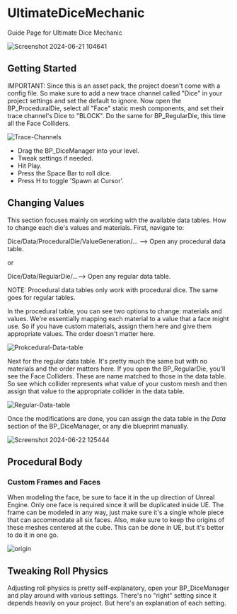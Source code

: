 # UltimateDiceMechanic
Guide Page for Ultimate Dice Mechanic

![Screenshot 2024-06-21 104641](https://github.com/rohithateappple/UltimateDiceMechanic/assets/131531154/0e7ba709-0730-4d75-a166-e2a5c89a53ed)

## Getting Started
IMPORTANT: Since this is an asset pack, the project doesn't come with a config file. So make sure to add a new trace channel called "Dice" in your project settings and set the default to ignore.
Now open the BP_ProceduralDie, select all "Face" static mesh components, and set their trace channel's Dice to "BLOCK". Do the same for BP_RegularDie, this time all the Face Colliders.

![Trace-Channels](https://github.com/rohithateappple/UltimateDiceMechanic/assets/131531154/c688f811-c3c9-4145-aa5e-9780957968f2)

 - Drag the BP_DiceManager into your level.
 - Tweak settings if needed.
 - Hit Play.
 - Press the Space Bar to roll dice.
 - Press H to toggle 'Spawn at Cursor'.

## Changing Values
This section focuses mainly on working with the available data tables. How to change each die's values and materials. First, navigate to:

Dice/Data/ProceduralDie/ValueGeneration/... --> Open any procedural data table.

or

Dice/Data/RegularDie/...--> Open any regular data table.

NOTE: Procedural data tables only work with procedural dice. The same goes for regular tables.

In the procedural table, you can see two options to change: materials and values. We're essentially mapping each material to a value that a face might use.
So if you have custom materials, assign them here and give them appropriate values. The order doesn't matter here.

![Prokcedural-Data-table](https://github.com/rohithateappple/UltimateDiceMechanic/assets/131531154/7191ef9d-a43f-4f1b-8c4e-615762bd449d)

Next for the regular data table. It's pretty much the same but with no materials and the order matters here. If you open the BP_RegularDie, you'll
see the Face Colliders. These are name matched to those in the data table. So see which collider represents what value of your custom mesh and
then assign that value to the appropriate collider in the data table.

![Regular-Data-table](https://github.com/rohithateappple/UltimateDiceMechanic/assets/131531154/2052ba0b-4dec-4fdd-96da-f0c4d912cc17)

Once the modifications are done, you can assign the data table in the *Data* section of the BP_DiceManager, or any die blueprint manually.

![Screenshot 2024-06-22 125444](https://github.com/rohithateappple/UltimateDiceMechanic/assets/131531154/7113453e-f452-45b4-a045-92829836e2c6)

## Procedural Body

### Custom Frames and Faces
When modeling the face, be sure to face it in the up direction of Unreal Engine. Only one face is required since it will be duplicated inside UE.
The frame can be modeled in any way, just make sure it's a single whole piece that can accommodate all six faces. Also, make sure to keep the origins of these
meshes centered at the cube. This can be done in UE, but it's better to do it in one go.

![origin](https://github.com/rohithateappple/UltimateDiceMechanic/assets/131531154/8719ee66-90f4-4e7a-9edd-a3479b1404cb)

## Tweaking Roll Physics

Adjusting roll physics is pretty self-explanatory, open your BP_DiceManager and play around with various settings. There's no "right" setting since it depends heavily on your project. But here's an explanation of each setting.
